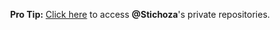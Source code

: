 <p align="center"><strong>Pro Tip:</strong> <a href="https://www.youtube.com/watch/dQw4w9WgXcQ">Click here</a> to access <strong>@Stichoza</strong>'s private repositories.</p>
